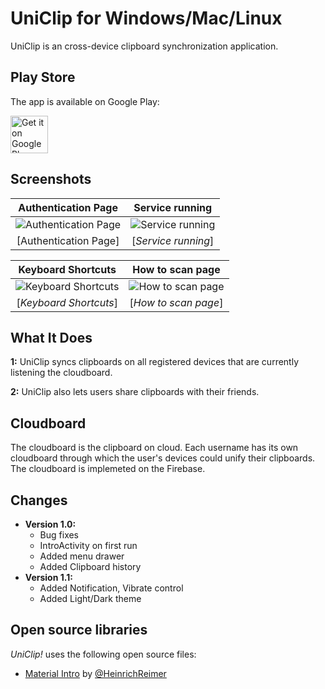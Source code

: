 
UniClip for Windows/Mac/Linux
=======================

UniClip is an cross-device clipboard synchronization application. 


Play Store
----
The app is available on Google Play:

<a href="https://play.google.com/store/apps/details?id=com.piyushagade.uniclip">
	<img alt="Get it on Google Play" src="https://play.google.com/intl/en_us/badges/images/generic/en-play-badge.png" height="60" />
</a>

Screenshots
-----------

| Authentication Page | Service running |
|:-:|:-:|
| ![Authentication Page][1] | ![Service running][3] |
| [Authentication Page] | [_Service running_] |


| Keyboard Shortcuts | How to scan page |
|:-:|:-:|
| ![Keyboard Shortcuts][4] | ![How to scan page][2] |
| [_Keyboard Shortcuts_] | [_How to scan page_] |


What It Does
-----

**1:** UniClip syncs clipboards on all registered devices that are currently listening the cloudboard.

**2:** UniClip also lets users share clipboards with their friends.

Cloudboard
-------
The cloudboard is the clipboard on cloud. Each username has its own cloudboard through which the user's devices could unify their clipboards. The cloudboard is implemeted on the Firebase.

Changes
-------

* **Version 1.0:**
    * Bug fixes
    * IntroActivity on first run
    * Added menu drawer
    * Added Clipboard history
* **Version 1.1:**
    * Added Notification, Vibrate control
    * Added Light/Dark theme

Open source libraries
-------

*UniClip!* uses the following open source files:

* [Material Intro][7] by [@HeinrichReimer][6]


[7]: https://github.com/piyushagade/material-intro
[6]: https://github.com/HeinrichReimer

[1]: http://i.imgur.com/8uZfOXx.png
[2]: http://i.imgur.com/QNG7YlG.png
[3]: http://i.imgur.com/f0z2Jpn.png
[4]: http://i.imgur.com/ltiS1oe.png
[5]: http://i.imgur.com/StS7Vtl.png
